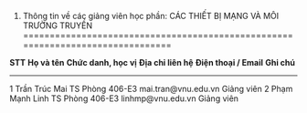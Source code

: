 1. Thông tin về các giảng viên học phần: CÁC THIẾT BỊ MẠNG VÀ MÔI TRƯỜNG TRUYỀN
===============================================================================

  **STT**   **Họ và tên**    **Chức danh, học vị**   **Địa chỉ liên hệ**   **Điện thoại / Email**   **Ghi chú**
  --------- ---------------- ----------------------- --------------------- ------------------------ -------------
  1         Trần Trúc Mai    TS                      Phòng 406-E3          mai.tran\@vnu.edu.vn     Giảng viên
  2         Phạm Mạnh Linh   TS                      Phòng 406-E3          linhmp\@vnu.edu.vn       Giảng viên

